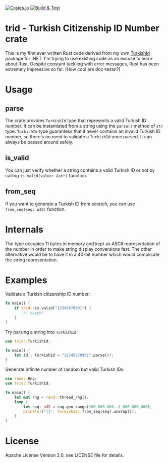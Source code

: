 [![Crates.io](https://img.shields.io/crates/v/trid)](https://crates.io/crates/trid)
[![Build & Test](https://github.com/ssg/trid/actions/workflows/rust.yml/badge.svg)](https://github.com/ssg/trid/actions/workflows/rust.yml)

# trid - Turkish Citizenship ID Number crate

This is my first ever written Rust code derived from my own [TurkishId](https://github.com/ssg/TurkishId)
package for .NET. I'm trying to use existing code as an excuse to learn about Rust. Despite constant tackling with error messages, Rust has been extremely impressive so far. (How cool are doc-tests!?)

# Usage

## parse

The crate provides `TurkishId` type that represents a valid Turkish ID number. It can be instantiated from a string using the `parse()` method of `str` type. `TurkishId` type guarantess that it never contains an invalid Turkish ID number, so there's no need to validate a `TurkishId` once parsed. It can always be passed around safely.

## is_valid

You can just verify whether a string contains a valid Turkish ID or not by calling `is_valid(value: &str)` function.

## from_seq

If you want to generate a Turkish ID from scratch, you can use `from_seq(seq: u32)` function.

# Internals

The type occupies 11 bytes in memory and kept as ASCII representation of the number in order
to make string display conversions fast. The other alternative would be to have it in a 40-bit number which would complicate the string representation.

# Examples

Validate a Turkish citizenship ID number:

```rust
fn main() {
    if trid::is_valid("12345678901") {
        // yayyy!
    }
}
```

Try parsing a string into `TurkishId`:

```rust
use trid::TurkishId;

fn main() {
    let id : TurkishId = "12345678901".parse()?;
}
```

Generate infinite number of random but valid Turkish IDs:

```rust
use rand::Rng;
use trid::TurkishId;

fn main() {
    let mut rng = rand::thread_rng();
    loop {
        let seq: u32 = rng.gen_range(100_000_000..1_000_000_000);
        println!("{}", TurkishId::from_seq(seq).unwrap());
    }
}
```

# License

Apache License Version 2.0, see LICENSE file for details.

